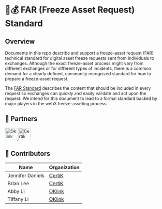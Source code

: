 # 🧊💰 FAR (Freeze Asset Request) Standard

## Overview

Documents in this repo describe and support a freeze-asset request (FAR) technical standard for digital asset freeze requests sent from individuals to exchanges.  Although the exact freeze-asset process might vary from different exchanges or for different types of incidents, there is a common demand for a clearly defined, community recognized standard for how to prepare a freeze-asset request.

The [FAR Standard](FAR_standard.pdf) describes the content that should be included in every request so exchanges can quickly and easily validate and act upon the request.  We intend for this document to lead to a formal standard backed by major players in the web3 freeze-asseting process.  

## 🤝 Partners

<a href="https://www.oklink.com/">
<picture height="40px">
  <img src="https://github.com/CertiKProject/FAR/assets/87741207/d95fad8d-362d-4af2-b99b-ed07163e00f2" height="40px" alt="Oklink" />
</picture>
</a>

<a href="https://www.certik.com/">
<picture height="40px">
  <img src="https://github.com/CertiKProject/FAR/assets/87741207/8c771fb6-7fb8-444b-aa47-9519e8658fd1" height="40px" alt="Certik" />
</picture>
</a>

## 💖 Contributors


| Name        | Organization |
| ----------- | -----------  |
| Jennifer Daniels   | [CertiK](https://www.certik.com/)         |
| Brian Lee      | [CertiK](https://www.certik.com/)        |
| Abby Li   | [OKlink](https://www.oklink.com/)         |
| Tiffany Li   | [OKlink](https://www.oklink.com/)         |
